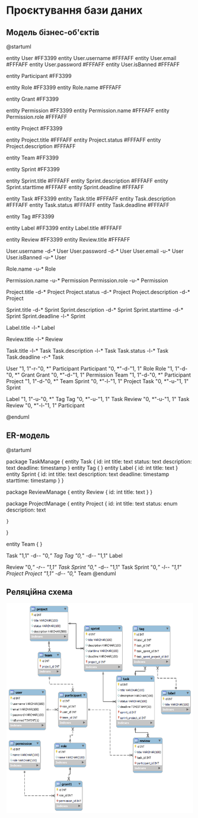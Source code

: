 # Проєктування бази даних

## Модель бізнес-об'єктів

@startuml

entity User #FF3399
entity User.username #FFFAFF
entity User.email #FFFAFF
entity User.password #FFFAFF
entity User.isBanned #FFFAFF

entity Participant #FF3399

entity Role #FF3399
entity Role.name #FFFAFF

entity Grant #FF3399

entity Permission #FF3399
entity Permission.name #FFFAFF
entity Permission.role #FFFAFF

entity Project #FF3399

entity Project.title #FFFAFF
entity Project.status #FFFAFF
entity Project.description #FFFAFF

entity Team #FF3399

entity Sprint #FF3399

entity Sprint.title #FFFAFF
entity Sprint.description #FFFAFF
entity Sprint.starttime #FFFAFF
entity Sprint.deadline #FFFAFF

entity Task #FF3399
entity Task.title #FFFAFF
entity Task.description #FFFAFF
entity Task.status #FFFAFF
entity Task.deadline #FFFAFF

entity Tag #FF3399

entity Label #FF3399
entity Label.title #FFFAFF

entity Review #FF3399
entity Review.title #FFFAFF


User.username -d-* User
User.password -d-* User
User.email -u-* User
User.isBanned -u-* User

Role.name -u-* Role

Permission.name -u-* Permission
Permission.role -u-* Permission


Project.title -d-* Project
Project.status -d-* Project
Project.description -d-* Project

Sprint.title -d-* Sprint 
Sprint.description -d-* Sprint 
Sprint.starttime -d-* Sprint 
Sprint.deadline -l-* Sprint 

Label.title -l-* Label

Review.title -l-* Review

Task.title -l-* Task
Task.description -l-* Task
Task.status -l-* Task
Task.deadline -r-* Task

User "1, 1"-r-"0, *" Participant
Participant "0, *"-d-"1, 1" Role
Role "1, 1"-d-"0, *" Grant
Grant "0, *"-d-"1, 1" Permission
Team "1, 1"-d-"0, *" Participant
Project "1, 1"-d-"0, *" Team
Sprint "0, *"-l-"1, 1" Project
Task "0, *"-u-"1, 1" Sprint

Label "1, 1"-u-"0, *" Tag
Tag "0, *"-u-"1, 1" Task
Review "0, *"-u-"1, 1" Task
Review "0, *"-l-"1, 1" Participant

@enduml

## ER-модель

@startuml

package TaskManage {
    entity Task  { 
              id: int
              title: text
              status: text
              description: text
              deadline: timestamp
    }
    entity Tag {
    }
    entity Label {
               id: int
               title: text
    }
    entity Sprint {
                id: int
                title: text
                description: text
                deadline: timestamp
                starttime: timestamp
    }
}

package ReviewManage {
    entity Review { 
              id: int
              title: text
    }
}

package ProjectManage {
    entity Project {
                id: int
                title: text
                status: enum
                description: text

    }
}

entity Team {
}

Task "1,1" -d-- "0,*" Tag
Tag "0,*" -d-- "1,1" Label

Review "0,*" -r-- "1,1" Task
Sprint "0,*" -d-- "1,1" Task
Sprint "0,*" -l-- "1,1" Project
Project "1,1" -d-- "0,*" Team
@enduml

## Реляційна схема
![relational_scheme](./relation_scheme.png)